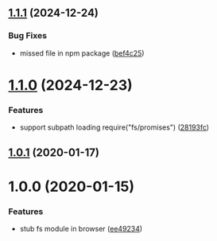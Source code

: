 ## [1.1.1](https://github.com/dumberjs/fs-browser-stub/compare/v1.1.0...v1.1.1) (2024-12-24)


### Bug Fixes

* missed file in npm package ([bef4c25](https://github.com/dumberjs/fs-browser-stub/commit/bef4c25155e1bf64420da5a212d9259b02fedc3a))



# [1.1.0](https://github.com/dumberjs/fs-browser-stub/compare/v1.0.1...v1.1.0) (2024-12-23)


### Features

* support subpath loading require("fs/promises") ([28193fc](https://github.com/dumberjs/fs-browser-stub/commit/28193fcb30e5ee82f08d87eef56a2ad33b058b62))



## [1.0.1](https://github.com/dumberjs/fs-browser-stub/compare/v1.0.0...v1.0.1) (2020-01-17)



# 1.0.0 (2020-01-15)


### Features

* stub fs module in browser ([ee49234](https://github.com/dumberjs/fs-browser-stub/commit/ee49234fc9b3aee25c90b07ec16dfb7a4c416981))




